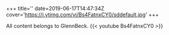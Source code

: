 +++
title=''
date=2019-06-17T14:47:34Z
cover='https://i.ytimg.com/vi/Bs4FatnxCY0/sddefault.jpg'
+++

All content belongs to GlennBeck.
{{< youtube Bs4FatnxCY0 >}}

